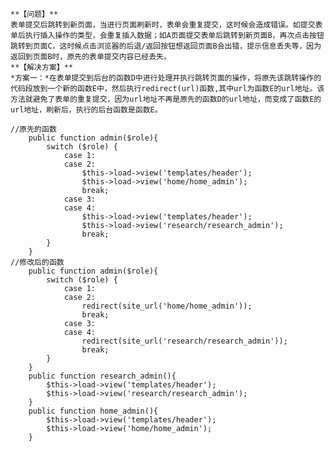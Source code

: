 	**【问题】**
	表单提交后跳转到新页面，当进行页面刷新时，表单会重复提交，这时候会造成错误。如提交表单后执行插入操作的类型，会重复插入数据；如A页面提交表单后跳转到新页面B，再次点击按钮跳转到页面C，这时候点击浏览器的后退/返回按钮想返回页面B会出错，提示信息丢失等，因为返回到页面B时，原先的表单提交内容已经丢失。
	**【解决方案】**
	*方案一：*在表单提交到后台的函数D中进行处理并执行跳转页面的操作，将原先该跳转操作的代码段放到一个新的函数E中，然后执行redirect(url)函数,其中url为函数E的url地址。该方法就避免了表单的重复提交，因为url地址不再是原先的函数D的url地址，而变成了函数E的url地址，刷新后，执行的后台函数是函数E。
	

```
//原先的函数
    public function admin($role){
        switch ($role) {
            case 1:
            case 2:
                $this->load->view('templates/header');
		        $this->load->view('home/home_admin');
                break;
            case 3:
            case 4:
                $this->load->view('templates/header');
		        $this->load->view('research/research_admin');
                break;
        }
    }
//修改后的函数
    public function admin($role){
        switch ($role) {
            case 1:
            case 2:
                redirect(site_url('home/home_admin'));
                break;
            case 3:
            case 4:
                redirect(site_url('research/research_admin'));
                break;
        }
    }
    public function research_admin(){
        $this->load->view('templates/header');
        $this->load->view('research/research_admin');
    }
    public function home_admin(){
        $this->load->view('templates/header');
        $this->load->view('home/home_admin');
    }

```